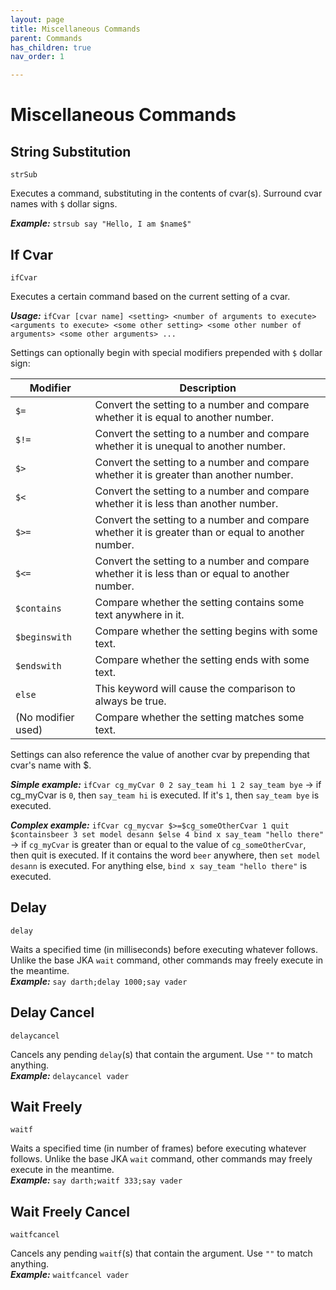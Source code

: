```yaml
---
layout: page
title: Miscellaneous Commands
parent: Commands
has_children: true
nav_order: 1

---
```


# Miscellaneous Commands

## String Substitution 

`strSub`

Executes a command, substituting in the contents of cvar(s). Surround cvar names with `$` dollar signs.

***Example:*** `strsub say "Hello, I am $name$"`



## If Cvar

`ifCvar`

Executes a certain command based on the current setting of a cvar.

***Usage:*** `ifCvar [cvar name] <setting> <number of arguments to execute> <arguments to execute> <some other setting> <some other number of arguments> <some other arguments> ...`

Settings can optionally begin with special modifiers prepended with `$` dollar sign:

| **Modifier**       	| **Description**                                                                                    	|
|--------------------	|----------------------------------------------------------------------------------------------------	|
| `$=`               	| Convert the setting to a number and compare whether it is equal to another number.                 	|
| `$!=`              	| Convert the setting to a number and compare whether it is unequal to another number.               	|
| `$>`               	| Convert the setting to a number and compare whether it is greater than another number.             	|
| `$<`               	| Convert the setting to a number and compare whether it is less than another number.                	|
| `$>=`              	| Convert the setting to a number and compare whether it is greater than or equal to another number. 	|
| `$<=`              	| Convert the setting to a number and compare whether it is less than or equal to another number.    	|
| `$contains`        	| Compare whether the setting contains some text anywhere in it.                                     	|
| `$beginswith`      	| Compare whether the setting begins with some text.                                                 	|
| `$endswith`        	| Compare whether the setting ends with some text.                                                   	|
| `else`             	| This keyword will cause the comparison to always be true.                                          	|
| (No modifier used) 	| Compare whether the setting matches some text.

Settings can also reference the value of another cvar by prepending that cvar's name with $.

***Simple example:*** `ifCvar cg_myCvar 0 2 say_team hi 1 2 say_team bye` → if cg\_myCvar is `0`, then `say_team hi` is executed. If it's `1`, then `say_team bye` is executed.

***Complex example:*** `ifCvar cg_mycvar $>=$cg_someOtherCvar 1 quit $containsbeer 3 set model desann $else 4 bind x say_team "hello there"` → if `cg_myCvar` is greater than or equal to the value of `cg_someOtherCvar`, then quit is executed. If it contains the word `beer` anywhere, then `set model desann` is executed. For anything else, `bind x say_team "hello there"` is executed.

## Delay

`delay`

Waits a specified time (in milliseconds) before executing whatever follows. Unlike the base JKA `wait` command, other commands may freely execute in the meantime.  
***Example:*** `say darth;​delay 1000;​say vader`

## Delay Cancel 

`delaycancel`

Cancels any pending `delay`(s) that contain the argument. Use `""` to match anything.  
***Example:*** `delaycancel vader`

## Wait Freely 

`waitf`

Waits a specified time (in number of frames) before executing whatever follows. Unlike the base JKA `wait` command, other commands may freely execute in the meantime.  
***Example:*** `say darth;​waitf 333;​say vader`

## Wait Freely Cancel 

`waitfcancel`

Cancels any pending `waitf`(s) that contain the argument. Use `""` to match anything.  
***Example:*** `waitfcancel vader`
